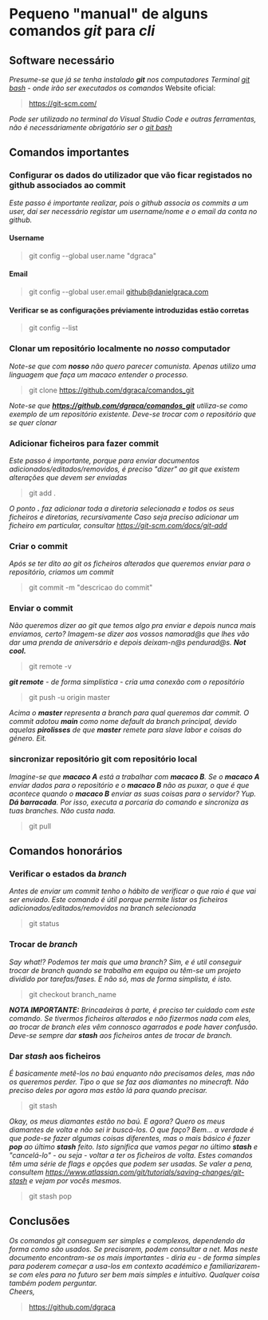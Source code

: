 # Pequeno "manual" de alguns comandos <i>git</i> para <i>cli</i>

## Software necessário

<i>Presume-se que já se tenha instalado <b>git</b> nos computadores</i>
<i>Terminal <u>git bash</u> - onde irão ser executados os comandos</i>
Website oficial:
> https://git-scm.com/

<i>Pode ser utilizado no terminal do Visual Studio Code e outras ferramentas, não é necessáriamente obrigatório ser o <u>git bash</u></i>

## Comandos importantes
### Configurar os dados do utilizador que vão ficar registados no github associados ao commit
<i>Este passo é importante realizar, pois o github associa os commits a um user, daí ser necessário registar um username/nome e o email da conta no github.</i>
#### Username
> git config --global user.name "dgraca"
#### Email
> git config --global user.email github@danielgraca.com

#### Verificar se as configurações préviamente introduzidas estão corretas
> git config --list

 ### Clonar um repositório localmente no <i>nosso</i> computador
 <i>Note-se que com <b>nosso</b> não quero parecer comunista. Apenas utilizo uma linguagem que faça um macaco entender o processo.</i>
> git clone https://github.com/dgraca/comandos_git

<i>Note-se que <b>https://github.com/dgraca/comandos_git</b> utiliza-se como exemplo de um repositório existente. Deve-se trocar com o repositório que se quer clonar</i>

### Adicionar ficheiros para fazer commit
<i>Este passo é importante, porque para enviar documentos adicionados/editados/removidos, é preciso "dizer" ao git que existem alterações que devem ser enviadas</i>
> git add .

<i>O ponto <b>.</b> faz adicionar toda a diretoria selecionada e todos os seus ficheiros e diretorias, recursivamente</i>
<i>Caso seja preciso adicionar um ficheiro em particular, consultar https://git-scm.com/docs/git-add</i>


### Criar o commit
<i>Após se ter dito ao git os ficheiros alterados que queremos enviar para o repositório, criamos um commit</i>
> git commit -m "descricao do commit"

### Enviar o commit
<i>Não queremos dizer ao git que temos algo pra enviar e depois nunca mais enviamos, certo? Imagem-se dizer aos vossos namorad@s que lhes vão dar uma prenda de aniversário e depois deixam-n@s pendurad@s. <b>Not cool.</b></i>

> git remote -v

<i><b>git remote</b> - de forma simplística - cria uma conexão com o repositório</i>

> git push -u origin master

<i>Acima o <b>master</b> representa a branch para qual queremos dar commit. O commit adotou <b>main</b> como nome default da branch principal, devido aquelas <b>pirolisses</b> de que <b>master</b> remete para slave labor e coisas do género. Eit.</i>


### sincronizar repositório git com repositório local
<i>Imagine-se que <b>macaco A</b> está a trabalhar com <b>macaco B</b>. Se o <b>macaco A</b> enviar dados para o repositório e o  <b>macaco B</b> não as puxar, o que é que acontece quando o <b>macaco B</b> enviar as suas coisas para o servidor? Yup. <b>Dá barracada</b>. Por isso, executa a porcaria do comando e sincroniza as tuas branches. Não custa nada.</i>
> git pull

## Comandos honorários
### Verificar o estados da <i>branch</i>
<i>Antes de enviar um commit tenho o hábito de verificar o que raio é que vai ser enviado. Este comando é útil porque permite listar os ficheiros adicionados/editados/removidos na branch selecionada</i>
> git status

### Trocar de <i>branch</i>
<i>Say what!? Podemos ter mais que uma branch? Sim, e é util conseguir trocar de branch quando se trabalha em equipa ou têm-se um projeto dividido por tarefas/fases. E não só, mas de forma simplista, é isto.</i>
> git checkout branch_name

<i><b>NOTA IMPORTANTE:</b> Brincadeiras à parte, é preciso ter cuidado com este comando. Se tivermos ficheiros alterados e não fizermos nada com eles, ao trocar de branch eles vêm connosco agarrados e pode haver confusão. Deve-se sempre dar <b>stash</b> aos ficheiros antes de trocar de branch.</i>

### Dar <i>stash</i> aos ficheiros
<i>É basicamente metê-los no baú enquanto não precisamos deles, mas não os queremos perder. Tipo o que se faz aos diamantes no minecraft. Não preciso deles por agora mas estão lá para quando precisar.</i>
> git stash
 
<i>Okay, os meus diamantes estão no baú. E agora? Quero os meus diamantes de volta e não sei ir buscá-los. O que faço? Bem... a verdade é que pode-se fazer algumas coisas diferentes, mas o mais básico é fazer <b>pop</b> ao último <b>stash</b> feito. Isto significa que vamos pegar no último <b>stash</b> e "cancelá-lo" - ou seja - voltar a ter os ficheiros de volta. Estes comandos têm uma série de flags e opções que podem ser usadas. Se valer a pena, consultem https://www.atlassian.com/git/tutorials/saving-changes/git-stash e vejam por vocês mesmos.</i>
> git stash pop

## Conclusões
<i>Os comandos git conseguem ser simples e complexos, dependendo da forma como são usados. Se precisarem, podem consultar a net. Mas neste documento encontram-se os mais importantes - diria eu - de forma simples para poderem começar a usa-los em contexto académico e familiarizarem-se com eles para no futuro ser bem mais simples e intuitivo. Qualquer coisa também podem perguntar. <br />Cheers,</i>

> https://github.com/dgraca
